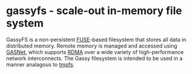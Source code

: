 gassyfs - scale-out in-memory file system
=======

GassyFS is a non-persistent [FUSE](http://fuse.sourceforge.net/)-based filesystem that stores all data in distributed memory. Remote memory is managed and accessed using [GASNet](http://gasnet.lbl.gov/), which supports [RDMA](http://en.wikipedia.org/wiki/Remote_direct_memory_access) over a wide variety of high-performance network interconnects. The Gassy filesystem is intended to be used in a manner analagous to [tmpfs](http://en.wikipedia.org/wiki/Tmpfs).
